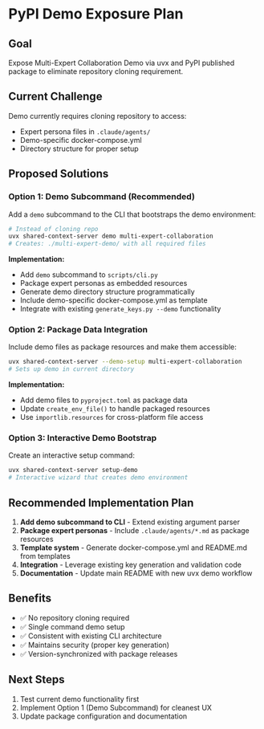 # PyPI Demo Exposure Plan

## Goal
Expose Multi-Expert Collaboration Demo via uvx and PyPI published package to eliminate repository cloning requirement.

## Current Challenge
Demo currently requires cloning repository to access:
- Expert persona files in `.claude/agents/`
- Demo-specific docker-compose.yml
- Directory structure for proper setup

## Proposed Solutions

### Option 1: Demo Subcommand (Recommended)
Add a `demo` subcommand to the CLI that bootstraps the demo environment:

```bash
# Instead of cloning repo
uvx shared-context-server demo multi-expert-collaboration
# Creates: ./multi-expert-demo/ with all required files
```

**Implementation:**
- Add `demo` subcommand to `scripts/cli.py`
- Package expert personas as embedded resources
- Generate demo directory structure programmatically
- Include demo-specific docker-compose.yml as template
- Integrate with existing `generate_keys.py --demo` functionality

### Option 2: Package Data Integration
Include demo files as package resources and make them accessible:

```bash
uvx shared-context-server --demo-setup multi-expert-collaboration
# Sets up demo in current directory
```

**Implementation:**
- Add demo files to `pyproject.toml` as package data
- Update `create_env_file()` to handle packaged resources
- Use `importlib.resources` for cross-platform file access

### Option 3: Interactive Demo Bootstrap
Create an interactive setup command:

```bash
uvx shared-context-server setup-demo
# Interactive wizard that creates demo environment
```

## Recommended Implementation Plan

1. **Add demo subcommand to CLI** - Extend existing argument parser
2. **Package expert personas** - Include `.claude/agents/*.md` as package resources
3. **Template system** - Generate docker-compose.yml and README.md from templates
4. **Integration** - Leverage existing key generation and validation code
5. **Documentation** - Update main README with new uvx demo workflow

## Benefits
- ✅ No repository cloning required
- ✅ Single command demo setup
- ✅ Consistent with existing CLI architecture
- ✅ Maintains security (proper key generation)
- ✅ Version-synchronized with package releases

## Next Steps
1. Test current demo functionality first
2. Implement Option 1 (Demo Subcommand) for cleanest UX
3. Update package configuration and documentation
